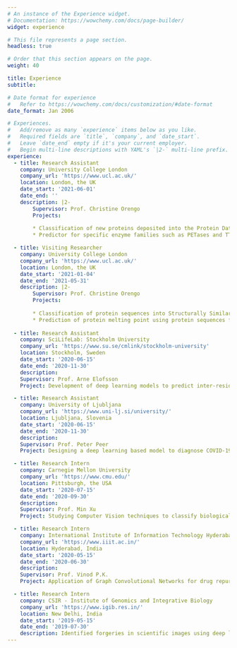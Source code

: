 ```yaml
---
# An instance of the Experience widget.
# Documentation: https://wowchemy.com/docs/page-builder/
widget: experience

# This file represents a page section.
headless: true

# Order that this section appears on the page.
weight: 40

title: Experience
subtitle:

# Date format for experience
#   Refer to https://wowchemy.com/docs/customization/#date-format
date_format: Jan 2006

# Experiences.
#   Add/remove as many `experience` items below as you like.
#   Required fields are `title`, `company`, and `date_start`.
#   Leave `date_end` empty if it's your current employer.
#   Begin multi-line descriptions with YAML's `|2-` multi-line prefix.
experience:
  - title: Research Assistant
    company: University College London
    company_url: 'https://www.ucl.ac.uk/'
    location: London, the UK
    date_start: '2021-06-01'
    date_end: ''
    description: |2-
        Supervisor: Prof. Christine Orengo
        Projects:
            
        * Classification of new proteins deposited into the Protein Data Bank into CATH superfamilies [In collaboration with Dr. Sameer Velankar's Lab, EMBL-EBI & Prof. Burkhard Rost's Lab, Technical University Munich]
        * Predictor for specific enzyme families such as PETases and TTS Enzymes [In collaboration with Prof. Janet Thornton's Lab, EMBL-EBI & Prof. Anne Osbourn's Lab, the John Innes Institute]

  - title: Visiting Researcher
    company: University College London
    company_url: 'https://www.ucl.ac.uk/'
    location: London, the UK
    date_start: '2021-01-04'
    date_end: '2021-05-31'
    description: |2-
        Supervisor: Prof. Christine Orengo
        Projects:
        
        * Classification of protein sequences into Structurally Similar Groups (SSGs) using the data from CATH v4.3.0 [In Collaboration with Prof. Burkhard Rost's Lab, Technical University Munich]
        * Prediction of protein melting point using protein sequences from the BRENDA database [In collaboration with Prof. Florian Hollfelder's Lab, Cambridge University]
        
  - title: Research Assistant
    company: SciLifeLab: Stockholm University
    company_url: 'https://www.su.se/cmlink/stockholm-university'
    location: Stockholm, Sweden
    date_start: '2020-06-15'
    date_end: '2020-11-30'
    description: 
    Supervisor: Prof. Arne Elofsson
    Project: Development of deep learning models to predict inter-residue distances in a protein using features extracted from the Multiple Sequence Alignment (MSA)

  - title: Research Assistant
    company: University of Ljubljana
    company_url: 'https://www.uni-lj.si/university/'
    location: Ljubljana, Slovenia
    date_start: '2020-06-15'
    date_end: '2020-11-30'
    description: 
    Supervisor: Prof. Peter Peer
    Project: Designing a deep learning based model to diagnose COVID-19 from Chest X-Ray (CXR) data 

  - title: Research Intern
    company: Carnegie Mellon University
    company_url: 'https://www.cmu.edu/'
    location: Pittsburgh, the USA
    date_start: '2020-07-15'
    date_end: '2020-09-30'
    description: 
    Supervisor: Prof. Min Xu
    Project: Studying Computer Vision techniques to classify biological molecules in a Cryo-ET tomogram

  - title: Research Intern
    company: International Institute of Information Technology Hyderabad
    company_url: 'https://www.iiit.ac.in/'
    location: Hyderabad, India
    date_start: '2020-05-15'
    date_end: '2020-06-30'
    description: 
    Supervisor: Prof. Vinod P.K.
    Project: Application of Graph Convolutional Networks for drug repurposing

  - title: Research Intern
    company: CSIR - Institute of Genomics and Integrative Biology
    company_url: 'https://www.igib.res.in/'
    location: New Delhi, India
    date_start: '2019-05-15'
    date_end: '2019-07-30'
    description: Identified forgeries in scientific images using deep learning techniques
---
```

